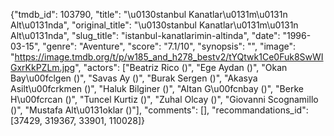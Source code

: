 {"tmdb_id": 103790, "title": "\u0130stanbul Kanatlar\u0131m\u0131n Alt\u0131nda", "original_title": "\u0130stanbul Kanatlar\u0131m\u0131n Alt\u0131nda", "slug_title": "istanbul-kanatlarimin-altinda", "date": "1996-03-15", "genre": "Aventure", "score": "7.1/10", "synopsis": "", "image": "https://image.tmdb.org/t/p/w185_and_h278_bestv2/tYQtwk1Ce0Fuk8SwWIGxrKkPZLm.jpg", "actors": ["Beatriz Rico ()", "Ege Aydan ()", "Okan Bay\u00fclgen ()", "Savas Ay ()", "Burak Sergen ()", "Akasya Asilt\u00fcrkmen ()", "Haluk Bilginer ()", "Altan G\u00fcnbay ()", "Berke H\u00fcrcan ()", "Tuncel Kurtiz ()", "Zuhal Olcay ()", "Giovanni Scognamillo ()", "Mustafa Alt\u0131oklar ()"], "comments": [], "recommandations_id": [37429, 319367, 33901, 110028]}